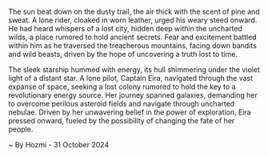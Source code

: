 
The sun beat down on the dusty trail, the air thick with the scent of pine and sweat.  A lone rider, cloaked in worn leather, urged his weary steed onward.  He had heard whispers of a lost city, hidden deep within the uncharted wilds, a place rumored to hold ancient secrets.  Fear and excitement battled within him as he traversed the treacherous mountains, facing down bandits and wild beasts, driven by the hope of uncovering a truth lost to time.

The sleek starship hummed with energy, its hull shimmering under the violet light of a distant star.  A lone pilot, Captain Eira, navigated through the vast expanse of space, seeking a lost colony rumored to hold the key to a revolutionary energy source.  Her journey spanned galaxies, demanding her to overcome perilous asteroid fields and navigate through uncharted nebulae.  Driven by her unwavering belief in the power of exploration, Eira pressed onward, fueled by the possibility of changing the fate of her people. 

~ By Hozmi - 31 October 2024
